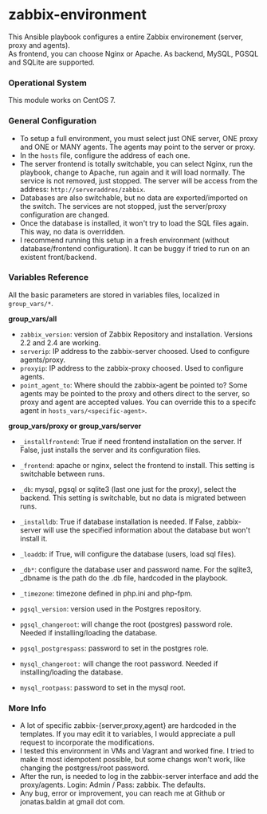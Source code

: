 # zabbix-environment

This Ansible playbook configures a entire Zabbix environement (server, proxy and agents).         
As frontend, you can choose Nginx or Apache. As backend, MySQL, PGSQL and SQLite are supported.         

### Operational System

This module works on CentOS 7.

### General Configuration

  * To setup a full environment, you must select just ONE server, ONE proxy and ONE or MANY agents. The agents may point to the server or proxy.         
  * In the `hosts` file, configure the address of each one.              
  * The server frontend is totally switchable, you can select Nginx, run the playbook, change to Apache, run again and it will load normally. The service is not removed, just stopped. The server will be access from the address: `http://serveraddres/zabbix`.         
  * Databases are also switchable, but no data are exported/imported on the switch. The services are not stopped, just the server/proxy configuration are changed.              
  * Once the database is installed, it won't try to load the SQL files again. This way, no data is overridden.         
  * I recommend running this setup in a fresh environment (without database/frontend configuration). It can be buggy if tried to run on an existent front/backend.              

### Variables Reference

All the basic parameters are stored in variables files, localized in `group_vars/*`.     


**group_vars/all**
  * `zabbix_version`: version of Zabbix Repository and installation. Versions 2.2 and 2.4 are working.
  * `serverip`: IP address to the zabbix-server choosed. Used to configure agents/proxy.
  * `proxyip`: IP address to the zabbix-proxy choosed. Used to configure agents.
  * `point_agent_to`: Where should the zabbix-agent be pointed to? Some agents may be pointed to the proxy and others direct to the server, so proxy and agent are accepted values. You can override this to a specifc agent in `hosts_vars/<specific-agent>`. 


**group_vars/proxy or group_vars/server**
  * `_installfrontend`: True if need frontend installation on the server. If False, just installs the server and its configuration files.
  * `_frontend`: apache or nginx, select the frontend to install. This setting is switchable between runs. 
  * `_db`: mysql, pgsql or sqlite3 (last one just for the proxy), select the backend. This setting is switchable, but no data is migrated between runs.
  * `_installdb`: True if database installation is needed. If False, zabbix-server will use the specified information about the database but won't install it.
  * `_loaddb`: if True, will configure the database (users, load sql files).
  * `_db*`: configure the database user and password name. For the sqlite3, _dbname is the path do the .db file, hardcoded in the playbook.
  * `_timezone`: timezone defined in php.ini and php-fpm.
  
  * `pgsql_version`: version used in the Postgres repository.
  * `pgsql_changeroot`: will change the root (postgres) password role. Needed if installing/loading the database.
  * `pgsql_postgrespass`: password to set in the postgres role.

  * `mysql_changeroot:` will change the root password. Needed if installing/loading the database.
  * `mysql_rootpass`: password to set in the mysql root.

### More Info

  * A lot of specific zabbix-{server,proxy,agent} are hardcoded in the templates. If you may edit it to variables, I would appreciate a pull request to incorporate the modifications.         
  * I tested this environment in VMs and Vagrant and worked fine. I tried to make it most idempotent possible, but some changs won't work, like changing the postgress/root password.         
  * After the run, is needed to log in the zabbix-server interface and add the proxy/agents. Login: Admin / Pass: zabbix. The defaults.         
  * Any bug, error or improvement, you can reach me at Github or jonatas.baldin at gmail dot com.         
